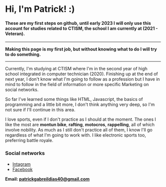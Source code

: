 # Hi, I'm Patrick! :)
####  These are my first steps on github, until early 2023 I will only use this account for studies related to CTISM, the school I am currently at (2021 - Veteran).
---
**Making this page is my first job, but without knowing what to do I will try to do something.**

---
Currently, I'm studying at CTISM where I'm in the second year of high school integrated in computer technician (2020). Finishing up at the end of next year, I don't know what I'm going to follow as a profession but I have in mind to follow in the field of information or more specific Marketing on social networks.

So far I've learned some things like HTML, Javascript, the basics of programming and a little bit more, I don't think anything very deep, so I'm not sure if I'll continue in this area.

I love sports, even if I don't practice as I should at the moment. The ones I like the most are **montun bike**, **rafting**, **motocros**, **rappelling**, all of which involve nobility. As much as I still don't practice all of them, I know I'll go regardless of what I'm going to work with. I like electronic sports too, preferring battle royale.

### Social networks
-   [Intagram](https://www.instagram.com/patrick_gabriel_dias_04/)
- 	[Facebook](https://www.facebook.com/patrickgabriel.dias)

**Email: patrickgabreildias40@gmail.com**

